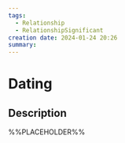 ```yaml
---
tags:
  - Relationship
  - RelationshipSignificant
creation date: 2024-01-24 20:26
summary:
---
```

# Dating

## Description

%%PLACEHOLDER%%
